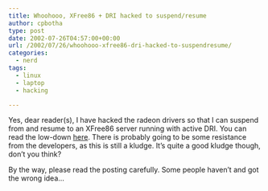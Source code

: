 ```yaml
---
title: Whoohooo, XFree86 + DRI hacked to suspend/resume
author: cpbotha
type: post
date: 2002-07-26T04:57:00+00:00
url: /2002/07/26/whoohooo-xfree86-dri-hacked-to-suspendresume/
categories:
  - nerd
tags:
  - linux
  - laptop
  - hacking

---
```

Yes, dear reader(s), I have hacked the radeon drivers so that I can suspend from and resume to an XFree86 server running with active DRI. You can read the low-down [here][1]. There is probably going to be some resistance from the developers, as this is still a kludge. It’s quite a good kludge though, don’t you think?

By the way, please read the posting carefully. Some people haven’t and got the wrong idea…

 [1]: http://sourceforge.net/mailarchive/message.php?msg_id=1874234
